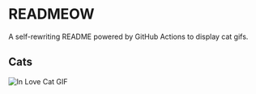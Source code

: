 # READMEOW

A self-rewriting README powered by GitHub Actions to display cat gifs.

## Cats

![In Love Cat GIF](https://media3.giphy.com/media/MDJ9IbxxvDUQM/200.gif?cid=9acd02dapu16duhjcn0fhq3ixr3wj423ejwgjllld1y06ohx&ep=v1_gifs_search&rid=200.gif&ct=g)
